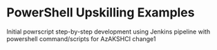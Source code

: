 # PowerShell Upskilling Examples
Initial powrscript step-by-step development using Jenkins pipeline with powershell command/scripts for AzAKSHCI
change1
